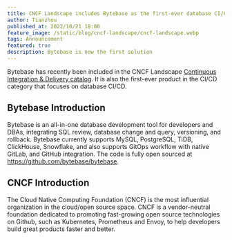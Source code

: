 ```yaml
---
title: CNCF Landscape includes Bytebase as the first-ever database CI/CD solution
author: Tianzhou
published_at: 2022/10/21 18:00
feature_image: /static/blog/cncf-landscape/cncf-landscape.webp
tags: Announcement
featured: true
description: Bytebase is now the first solution
---
```


Bytebase has recently been included in the CNCF Landscape [Continuous Integration & Delivery catalog](https://landscape.cncf.io/?selected=bytebase). It is also the first-ever product in the CI/CD category that focuses on database CI/CD.

## Bytebase Introduction

Bytebase is an all-in-one database development tool for developers and DBAs, integrating SQL review, database change and query, versioning, and rollback. Bytebase currently supports MySQL, PostgreSQL, TiDB, ClickHouse, Snowflake, and also supports GitOps workflow with native GitLab, and GitHub integration. The code is fully open sourced at https://github.com/bytebase/bytebase.

## CNCF Introduction

The Cloud Native Computing Foundation (CNCF) is the most influential organization in the cloud/open source space. CNCF is a vendor-neutral foundation dedicated to promoting fast-growing open source technologies on Github, such as Kubernetes, Prometheus and Envoy, to help developers build great products faster and better.
